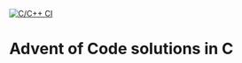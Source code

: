 [![C/C++ CI](https://github.com/jesperes/aoc_c/actions/workflows/c-cpp.yml/badge.svg)](https://github.com/jesperes/aoc_c/actions/workflows/c-cpp.yml)

# Advent of Code solutions in C
